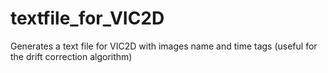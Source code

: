 # textfile_for_VIC2D
Generates a text file for VIC2D with images name and time tags (useful for the drift correction algorithm)
